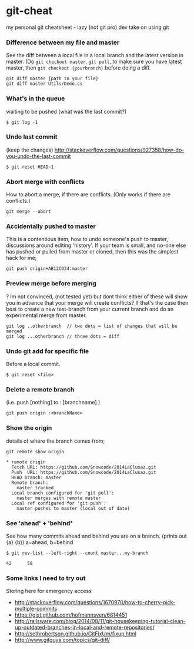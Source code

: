 # git-cheat
my personal git cheatsheet - lazy (not git pro) dev take on using git

### Difference between my file and master
See the diff between a local file in a local branch and the latest version in master. (Do `git checkout master`, `git pull`, to make sure you have latest master, then `git checkout {yourbranch}` before doing a diff. 
```
git diff master {path to your file}
git diff master Utils/Demo.cs
```

### What's in the queue 
waiting to be pushed (what was the last commit?)
```
$ git log -1
```

### Undo last commit 
(keep the changes) http://stackoverflow.com/questions/927358/how-do-you-undo-the-last-commit
```
$ git reset HEAD~1
```
### Abort merge with conflicts
How to abort a merge, if there are conflicts. (Only works if there are conflicts.)
```
git merge --abort
```
### Accidentally pushed to master
This is a contentious item, how to undo someone's push to master, discussions around editing 'history'. If your team is small, and no-one else has pushed or pulled from master or cloned, then this was the simplest hack for me;
```
git push origin+AB12CD34:master
```

### Preview merge before merging
? Im not convinced, (not tested yet) but dont think either of these will show you in advance that your merge will create conflicts? 
If that's the case then best to create a new test-branch from your current branch and do an experimental merge from master.
```
git log ..otherbranch  // two dots = list of changes that will be merged 
git log ...otherbranch // three dots = diff
```

### Undo git add for specific file
Before a local commit.
```
$ git reset <file>
```


### Delete a remote branch
(i.e. push [nothing] to : [branchname] )
```
git push origin :<branchName>
```

### Show the origin 
details of where the branch comes from;
```
git remote show origin
```
```
* remote origin
  Fetch URL: https://github.com/Snowcode/2014LaClusaz.git
  Push  URL: https://github.com/Snowcode/2014LaClusaz.git
  HEAD branch: master
  Remote branch:
    master tracked
  Local branch configured for 'git pull':
    master merges with remote master
  Local ref configured for 'git push':
    master pushes to master (local out of date)
```

### See 'ahead' + 'behind'
See how many commits ahead and behind you are on a branch. (prints out {a} {b}) a=ahead, b=behind 
```
$ git rev-list --left-right --count master...my-branch
```
```
42      58
```
### Some links I need to try out
Storing here for emergency access
- http://stackoverflow.com/questions/1670970/how-to-cherry-pick-multiple-commits
- https://gist.github.com/hofmannsven/6814451
- http://railsware.com/blog/2014/08/11/git-housekeeping-tutorial-clean-up-outdated-branches-in-local-and-remote-repositories/
- http://sethrobertson.github.io/GitFixUm/fixup.html
- http://www.gitguys.com/topics/git-diff/
